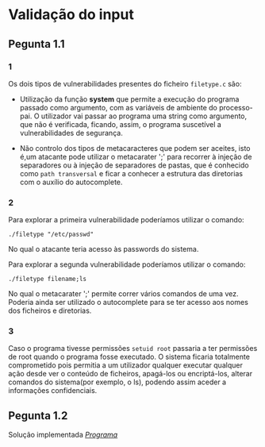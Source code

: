 # Validação do input

## Pegunta 1.1

### 1
Os dois tipos de vulnerabilidades presentes do ficheiro `filetype.c` são:

* Utilização da função **system** que permite a execução do programa passado como argumento, com as variáveis de ambiente do processo-pai. 
O utilizador vai passar ao programa uma string como argumento, que não é verificada, ficando, assim, o programa suscetível a 
vulnerabilidades de segurança.

* Não controlo dos tipos de metacaracteres que podem ser aceites, isto é,um atacante pode utilizar o metacarater ';' para recorrer à injeção de separadores ou à injeção de separadores de pastas, que é conhecido como `path transversal` e ficar a conhecer a estrutura das diretorias com o auxílio do autocomplete.

### 2

Para explorar a primeira vulnerabilidade poderíamos utilizar o comando:

`./filetype "/etc/passwd"`

No qual o atacante teria acesso às passwords do sistema.

Para explorar a segunda vulnerabilidade poderíamos utilizar o comando:

`./filetype filename;ls`

No qual o metacarater ';' permite correr vários comandos de uma vez.
Poderia ainda ser utilizado o autocomplete para se ter acesso aos nomes dos ficheiros e diretorias.


### 3

Caso o programa tivesse permissões `setuid root` passaria a ter permissões de root quando o programa fosse executado. O sistema ficaria totalmente comprometido pois permitia a um utilizador qualquer executar qualquer ação desde ver o conteúdo de ficheiros, apagá-los ou encriptá-los, alterar comandos do sistema(por exemplo, o ls), podendo assim aceder a informações confidenciais.

## Pegunta 1.2

Solução implementada [*Programa*](https://github.com/uminho-miei-engseg-19-20/Grupo3/blob/master/TP9/ex2.py)
